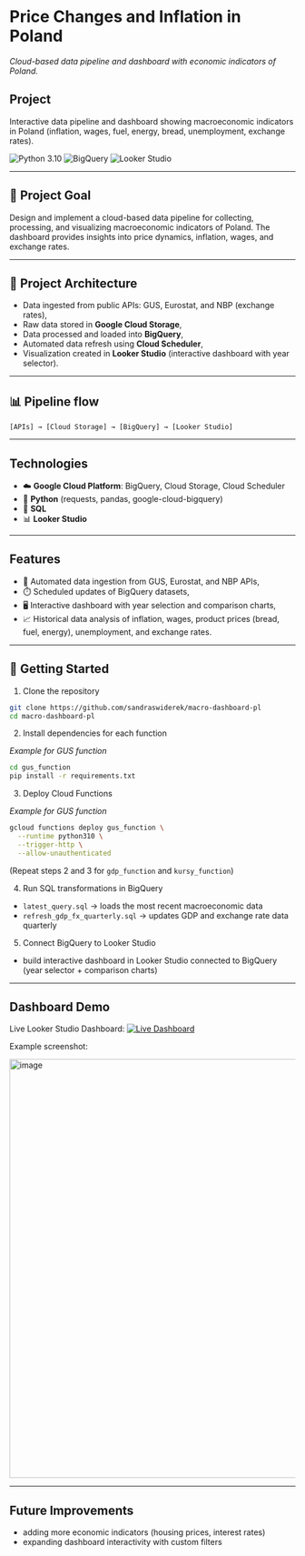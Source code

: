 # Price Changes and Inflation in Poland
*Cloud-based data pipeline and dashboard with economic indicators of Poland.*

## Project

Interactive data pipeline and dashboard showing macroeconomic indicators in Poland (inflation, wages, fuel, energy, bread, unemployment, exchange rates).

![Python 3.10](https://img.shields.io/badge/Python-3.10-blue) ![BigQuery](https://img.shields.io/badge/BigQuery-GCP-blueviolet) ![Looker Studio](https://img.shields.io/badge/Looker%20Studio-Data%20Viz-orange)

---

## 🎯 Project Goal

Design and implement a cloud-based data pipeline for collecting, processing, and visualizing macroeconomic indicators of Poland. The dashboard provides insights into price dynamics, inflation, wages, and exchange rates.

---

## 📐 Project Architecture
- Data ingested from public APIs: GUS, Eurostat, and NBP (exchange rates),
- Raw data stored in **Google Cloud Storage**,
- Data processed and loaded into **BigQuery**,
- Automated data refresh using **Cloud Scheduler**,
- Visualization created in **Looker Studio** (interactive dashboard with year selector). 

---

## 📊 Pipeline flow
```[APIs] → [Cloud Storage] → [BigQuery] → [Looker Studio]```

---

## Technologies
- ☁️ **Google Cloud Platform**: BigQuery, Cloud Storage, Cloud Scheduler  
- 🐍 **Python** (requests, pandas, google-cloud-bigquery)  
- 💾 **SQL**  
- 📊 **Looker Studio**  

---

## Features
- 🔄 Automated data ingestion from GUS, Eurostat, and NBP APIs,
- ⏱️ Scheduled updates of BigQuery datasets,
- 🖥️ Interactive dashboard with year selection and comparison charts, 
- 📈 Historical data analysis of inflation, wages, product prices (bread, fuel, energy), unemployment, and exchange rates.

---

## 🚀 Getting Started 

1. Clone the repository

```bash
git clone https://github.com/sandraswiderek/macro-dashboard-pl
cd macro-dashboard-pl
```


2. Install dependencies for each function

*Example for GUS function*

```bash
cd gus_function
pip install -r requirements.txt
```


3. Deploy Cloud Functions

*Example for GUS function*

```bash
gcloud functions deploy gus_function \
  --runtime python310 \
  --trigger-http \
  --allow-unauthenticated
```

(Repeat steps 2 and 3 for `gdp_function` and `kursy_function`)



4. Run SQL transformations in BigQuery

* `latest_query.sql` → loads the most recent macroeconomic data
* `refresh_gdp_fx_quarterly.sql` → updates GDP and exchange rate data quarterly


5. Connect BigQuery to Looker Studio
* build interactive dashboard in Looker Studio connected to BigQuery (year selector + comparison charts)

---

## Dashboard Demo

Live Looker Studio Dashboard: [![Live Dashboard](https://img.shields.io/badge/Live%20Dashboard-Blue)](https://lookerstudio.google.com/reporting/ad47fc1c-771f-4632-bb84-a67096e62b93)

Example screenshot:

<img width="986" height="737" alt="image" src="https://github.com/user-attachments/assets/1a2590f8-410d-48b3-819c-fc4bfdcd7baa" />

---

## Future Improvements

* adding more economic indicators (housing prices, interest rates)
* expanding dashboard interactivity with custom filters


